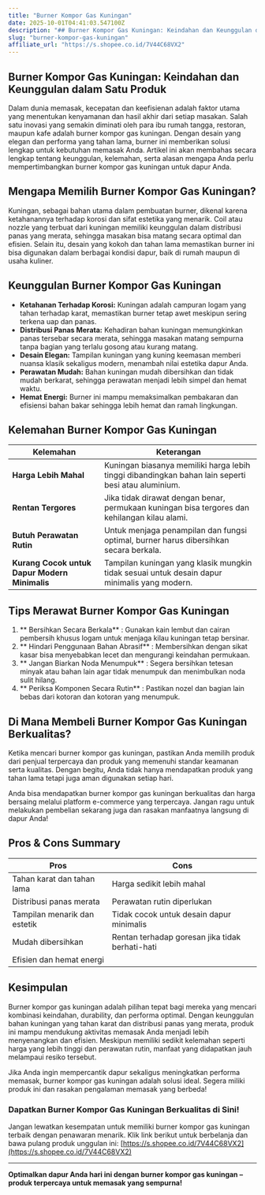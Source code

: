 ```yaml
---
title: "Burner Kompor Gas Kuningan"
date: 2025-10-01T04:41:03.547100Z
description: "## Burner Kompor Gas Kuningan: Keindahan dan Keunggulan dalam Satu Produk..."
slug: "burner-kompor-gas-kuningan"
affiliate_url: "https://s.shopee.co.id/7V44C68VX2"
---
```

## Burner Kompor Gas Kuningan: Keindahan dan Keunggulan dalam Satu Produk

Dalam dunia memasak, kecepatan dan keefisienan adalah faktor utama yang menentukan kenyamanan dan hasil akhir dari setiap masakan. Salah satu inovasi yang semakin diminati oleh para ibu rumah tangga, restoran, maupun kafe adalah burner kompor gas kuningan. Dengan desain yang elegan dan performa yang tahan lama, burner ini memberikan solusi lengkap untuk kebutuhan memasak Anda. Artikel ini akan membahas secara lengkap tentang keunggulan, kelemahan, serta alasan mengapa Anda perlu mempertimbangkan burner kompor gas kuningan untuk dapur Anda.

## Mengapa Memilih Burner Kompor Gas Kuningan?

Kuningan, sebagai bahan utama dalam pembuatan burner, dikenal karena ketahanannya terhadap korosi dan sifat estetika yang menarik. Coil atau nozzle yang terbuat dari kuningan memiliki keunggulan dalam distribusi panas yang merata, sehingga masakan bisa matang secara optimal dan efisien. Selain itu, desain yang kokoh dan tahan lama memastikan burner ini bisa digunakan dalam berbagai kondisi dapur, baik di rumah maupun di usaha kuliner.

## Keunggulan Burner Kompor Gas Kuningan

- **Ketahanan Terhadap Korosi:** Kuningan adalah campuran logam yang tahan terhadap karat, memastikan burner tetap awet meskipun sering terkena uap dan panas.
- **Distribusi Panas Merata:** Kehadiran bahan kuningan memungkinkan panas tersebar secara merata, sehingga masakan matang sempurna tanpa bagian yang terlalu gosong atau kurang matang.
- **Desain Elegan:** Tampilan kuningan yang kuning keemasan memberi nuansa klasik sekaligus modern, menambah nilai estetika dapur Anda.
- **Perawatan Mudah:** Bahan kuningan mudah dibersihkan dan tidak mudah berkarat, sehingga perawatan menjadi lebih simpel dan hemat waktu.
- **Hemat Energi:** Burner ini mampu memaksimalkan pembakaran dan efisiensi bahan bakar sehingga lebih hemat dan ramah lingkungan.

## Kelemahan Burner Kompor Gas Kuningan

| Kelemahan | Keterangan |
|------------|------------|
| **Harga Lebih Mahal** | Kuningan biasanya memiliki harga lebih tinggi dibandingkan bahan lain seperti besi atau aluminium. |
| **Rentan Tergores** | Jika tidak dirawat dengan benar, permukaan kuningan bisa tergores dan kehilangan kilau alami. |
| **Butuh Perawatan Rutin** | Untuk menjaga penampilan dan fungsi optimal, burner harus dibersihkan secara berkala. |
| **Kurang Cocok untuk Dapur Modern Minimalis** | Tampilan kuningan yang klasik mungkin tidak sesuai untuk desain dapur minimalis yang modern. |

## Tips Merawat Burner Kompor Gas Kuningan

1. ** Bersihkan Secara Berkala** : Gunakan kain lembut dan cairan pembersih khusus logam untuk menjaga kilau kuningan tetap bersinar.
2. ** Hindari Penggunaan Bahan Abrasif** : Membersihkan dengan sikat kasar bisa menyebabkan lecet dan mengurangi keindahan permukaan.
3. ** Jangan Biarkan Noda Menumpuk** : Segera bersihkan tetesan minyak atau bahan lain agar tidak menumpuk dan menimbulkan noda sulit hilang.
4. ** Periksa Komponen Secara Rutin** : Pastikan nozel dan bagian lain bebas dari kotoran dan kotoran yang menumpuk.

## Di Mana Membeli Burner Kompor Gas Kuningan Berkualitas?

Ketika mencari burner kompor gas kuningan, pastikan Anda memilih produk dari penjual terpercaya dan produk yang memenuhi standar keamanan serta kualitas. Dengan begitu, Anda tidak hanya mendapatkan produk yang tahan lama tetapi juga aman digunakan setiap hari.

Anda bisa mendapatkan burner kompor gas kuningan berkualitas dan harga bersaing melalui platform e-commerce yang terpercaya. Jangan ragu untuk melakukan pembelian sekarang juga dan rasakan manfaatnya langsung di dapur Anda!

## Pros & Cons Summary

| **Pros** | **Cons** |
|------------|------------|
| Tahan karat dan tahan lama | Harga sedikit lebih mahal |
| Distribusi panas merata | Perawatan rutin diperlukan |
| Tampilan menarik dan estetik | Tidak cocok untuk desain dapur minimalis |
| Mudah dibersihkan | Rentan terhadap goresan jika tidak berhati-hati |
| Efisien dan hemat energi |  |

## Kesimpulan

Burner kompor gas kuningan adalah pilihan tepat bagi mereka yang mencari kombinasi keindahan, durability, dan performa optimal. Dengan keunggulan bahan kuningan yang tahan karat dan distribusi panas yang merata, produk ini mampu mendukung aktivitas memasak Anda menjadi lebih menyenangkan dan efisien. Meskipun memiliki sedikit kelemahan seperti harga yang lebih tinggi dan perawatan rutin, manfaat yang didapatkan jauh melampaui resiko tersebut.

Jika Anda ingin mempercantik dapur sekaligus meningkatkan performa memasak, burner kompor gas kuningan adalah solusi ideal. Segera miliki produk ini dan rasakan pengalaman memasak yang berbeda!

### Dapatkan Burner Kompor Gas Kuningan Berkualitas di Sini!

Jangan lewatkan kesempatan untuk memiliki burner kompor gas kuningan terbaik dengan penawaran menarik. Klik link berikut untuk berbelanja dan bawa pulang produk unggulan ini: [https://s.shopee.co.id/7V44C68VX2](https://s.shopee.co.id/7V44C68VX2)

---

**Optimalkan dapur Anda hari ini dengan burner kompor gas kuningan – produk terpercaya untuk memasak yang sempurna!**
